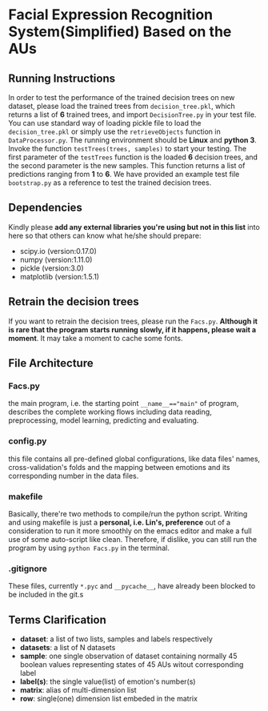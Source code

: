 # Facial Expression Recognition System(Simplified) Based on the AUs

## Running Instructions
In order to test the performance of the trained decision trees on new dataset, please load the trained trees from `decision_tree.pkl`, which returns a list of **6** trained trees, and import `DecisionTree.py` in your test file. You can use standard way of loading pickle file to load the `decision_tree.pkl` or simply use the `retrieveObjects` function in `DataProcessor.py`. The running environment should be **Linux** and **python 3**. Invoke the function `testTrees(trees, samples)` to start your testing. The first parameter of the `testTrees` function is the loaded **6** decision trees, and the second parameter is the new samples. This function returns a list of predictions ranging from **1** to **6**. We have provided an example test file `bootstrap.py` as a reference to test the trained decision trees.



## Dependencies

Kindly please **add any external libraries you're using but not in this list** into here so that others can know what he/she should prepare:

* scipy.io (version:0.17.0)
* numpy (version:1.11.0)
* pickle (version:3.0)
* matplotlib (version:1.5.1)

## Retrain the decision trees
If you want to retrain the decision trees, please run the `Facs.py`. **Although it is rare that the program starts running slowly, if it happens, please wait a moment**. It may take a moment to cache some fonts. 

## File Architecture
### Facs.py
the main program, i.e. the starting point  `__name__=="main"` of program, describes the complete working flows including data reading, preprocessing, model learning, predicting and evaluating.

### config.py
this file contains all pre-defined global configurations, like data files' names, cross-validation's folds and the mapping between emotions and its corresponding number in the data files.

### makefile
Basically, there're two methods to compile/run the python script. Writing and using makefile is just a **personal, i.e. Lin's, preference** out of a consideration to run it more smoothly on the emacs editor and make a full use of some auto-script like clean. Therefore, if dislike, you can still run the program by using `python Facs.py` in the terminal.

### .gitignore
These files, currently `*.pyc` and `__pycache__`, have already been blocked to be included in the git.s

## Terms Clarification
* **dataset**: a list of two lists, samples and labels respectively
* **datasets**: a list of N datasets
* **sample**: one single observation of dataset containing normally 45 boolean values representing states of 45 AUs witout corresponding label
* **label(s)**: the single value(list) of emotion's number(s)
* **matrix**: alias of multi-dimension list
* **row**: single(one) dimension list embeded in the matrix
